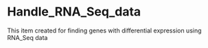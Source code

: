 # Handle_RNA_Seq_data
This item created for finding genes with differential expression using RNA_Seq data
